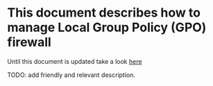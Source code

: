 
# This document describes how to manage Local Group Policy (GPO) firewall

Until this document is updated take a look [here](https://docs.microsoft.com/en-us/windows/security/threat-protection/windows-firewall/windows-firewall-with-advanced-security)

TODO: add friendly and relevant description.

